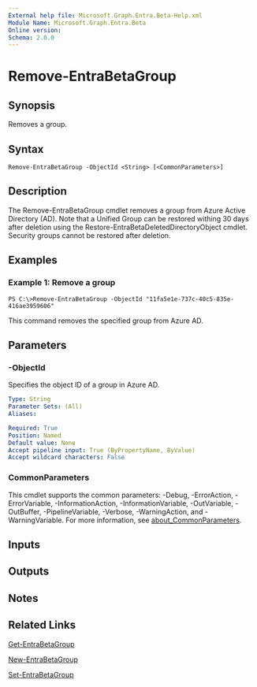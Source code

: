 ```yaml
---
External help file: Microsoft.Graph.Entra.Beta-Help.xml
Module Name: Microsoft.Graph.Entra.Beta
Online version:
Schema: 2.0.0
---
```


# Remove-EntraBetaGroup

## Synopsis
Removes a group.

## Syntax

```
Remove-EntraBetaGroup -ObjectId <String> [<CommonParameters>]
```

## Description
The Remove-EntraBetaGroup cmdlet removes a group from Azure Active Directory (AD).
Note that a Unified Group can be restored withing 30 days after deletion using the Restore-EntraBetaDeletedDirectoryObject cmdlet.
Security groups cannot be restored after deletion.

## Examples

### Example 1: Remove a group
```
PS C:\>Remove-EntraBetaGroup -ObjectId "11fa5e1e-737c-40c5-835e-416ae3959606"
```

This command removes the specified group from Azure AD.

## Parameters



### -ObjectId
Specifies the object ID of a group in Azure AD.

```yaml
Type: String
Parameter Sets: (All)
Aliases:

Required: True
Position: Named
Default value: None
Accept pipeline input: True (ByPropertyName, ByValue)
Accept wildcard characters: False
```

### CommonParameters
This cmdlet supports the common parameters: -Debug, -ErrorAction, -ErrorVariable, -InformationAction, -InformationVariable, -OutVariable, -OutBuffer, -PipelineVariable, -Verbose, -WarningAction, and -WarningVariable. For more information, see [about_CommonParameters](https://go.microsoft.com/fwlink/?LinkID=113216).

## Inputs

## Outputs

## Notes

## Related Links

[Get-EntraBetaGroup]()

[New-EntraBetaGroup]()

[Set-EntraBetaGroup]()

